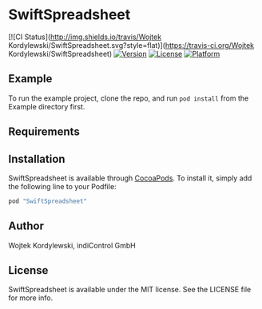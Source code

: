 # SwiftSpreadsheet

[![CI Status](http://img.shields.io/travis/Wojtek Kordylewski/SwiftSpreadsheet.svg?style=flat)](https://travis-ci.org/Wojtek Kordylewski/SwiftSpreadsheet)
[![Version](https://img.shields.io/cocoapods/v/SwiftSpreadsheet.svg?style=flat)](http://cocoapods.org/pods/SwiftSpreadsheet)
[![License](https://img.shields.io/cocoapods/l/SwiftSpreadsheet.svg?style=flat)](http://cocoapods.org/pods/SwiftSpreadsheet)
[![Platform](https://img.shields.io/cocoapods/p/SwiftSpreadsheet.svg?style=flat)](http://cocoapods.org/pods/SwiftSpreadsheet)

## Example

To run the example project, clone the repo, and run `pod install` from the Example directory first.

## Requirements

## Installation

SwiftSpreadsheet is available through [CocoaPods](http://cocoapods.org). To install
it, simply add the following line to your Podfile:

```ruby
pod "SwiftSpreadsheet"
```

## Author

Wojtek Kordylewski, indiControl GmbH

## License

SwiftSpreadsheet is available under the MIT license. See the LICENSE file for more info.
